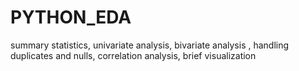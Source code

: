 # PYTHON_EDA
summary statistics, univariate analysis, bivariate analysis , handling duplicates and nulls, correlation analysis, brief visualization
